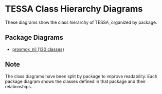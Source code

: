 # TESSA Class Hierarchy Diagrams

These diagrams show the class hierarchy of TESSA, organized by package.

## Package Diagrams

- [proxmox_nli (130 classes)](class_diagram_proxmox_nli.md)

## Note

The class diagrams have been split by package to improve readability. Each package diagram shows the classes defined in that package and their relationships.
